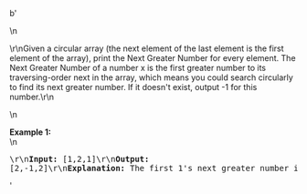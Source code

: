 b'<div class="question-description">\n<p><p>\r\nGiven a circular array (the next element of the last element is the first element of the array), print the Next Greater Number for every element. The Next Greater Number of a number x is the first greater number to its traversing-order next in the array, which means you could search circularly to find its next greater number. If it doesn\'t exist, output -1 for this number.\r\n</p>\n<p><b>Example 1:</b><br/>\n<pre>\r\n<b>Input:</b> [1,2,1]\r\n<b>Output:</b> [2,-1,2]\r\n<b>Explanation:</b> The first 1\'s next greater number is 2; </pre></p></p></div>'